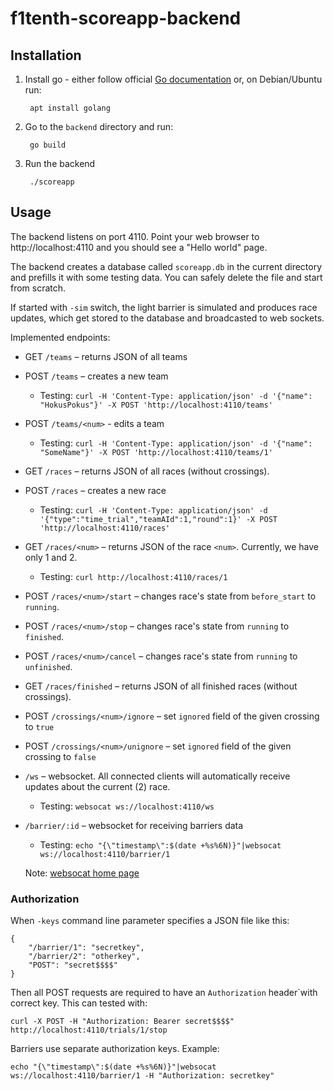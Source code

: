 # f1tenth-scoreapp-backend

## Installation

1. Install go - either follow official [Go
   documentation](https://golang.org/doc/install) or, on Debian/Ubuntu
   run:

        apt install golang

2. Go to the `backend` directory and run:

        go build

3. Run the backend

        ./scoreapp

## Usage

The backend listens on port 4110. Point your web browser to
http://localhost:4110 and you should see a "Hello world" page.

The backend creates a database called `scoreapp.db` in the current
directory and prefills it with some testing data. You can safely
delete the file and start from scratch.

If started with `-sim` switch, the light barrier is simulated and
produces race updates, which get stored to the database and
broadcasted to web sockets.

Implemented endpoints:

- GET `/teams` – returns JSON of all teams
- POST `/teams` – creates a new team
  - Testing: `curl -H 'Content-Type: application/json' -d '{"name": "HokusPokus"}' -X POST 'http://localhost:4110/teams'`
- POST `/teams/<num>` - edits a team
  - Testing: `curl -H 'Content-Type: application/json' -d '{"name": "SomeName"}' -X POST 'http://localhost:4110/teams/1'`
- GET `/races` – returns JSON of all races (without crossings).
- POST `/races` – creates a new race
  - Testing: `curl -H 'Content-Type: application/json' -d '{"type":"time_trial","teamAId":1,"round":1}' -X POST 'http://localhost:4110/races'`
- GET `/races/<num>` – returns JSON of the race `<num>`. Currently,
  we have only 1 and 2.
  - Testing: `curl http://localhost:4110/races/1`
- POST `/races/<num>/start` – changes race's state from
  `before_start` to `running`.
- POST `/races/<num>/stop` – changes race's state from
  `running` to `finished`.
- POST `/races/<num>/cancel` – changes race's state from
  `running` to `unfinished`.
- GET `/races/finished` – returns JSON of all finished races (without crossings).
- POST `/crossings/<num>/ignore` – set `ignored` field of the given
  crossing to `true`
- POST `/crossings/<num>/unignore` – set `ignored` field of the given
  crossing to `false`
- `/ws` – websocket. All connected clients will automatically receive
  updates about the current (2) race.
  - Testing: `websocat ws://localhost:4110/ws`
- `/barrier/:id` – websocket for receiving barriers data
  - Testing: `echo "{\"timestamp\":$(date +%s%6N)}"|websocat ws://localhost:4110/barrier/1`

  Note: [websocat home page][websocat]

[websocat]: https://github.com/vi/websocat

### Authorization

When `-keys` command line parameter specifies a JSON file like this:

    {
        "/barrier/1": "secretkey",
        "/barrier/2": "otherkey",
        "POST": "secret$$$$"
    }

Then all POST requests are required to have an `Authorization`
header`with correct key. This can tested with:

    curl -X POST -H "Authorization: Bearer secret$$$$" http://localhost:4110/trials/1/stop

Barriers use separate authorization keys. Example:

    echo "{\"timestamp\":$(date +%s%6N)}"|websocat ws://localhost:4110/barrier/1 -H "Authorization: secretkey"
